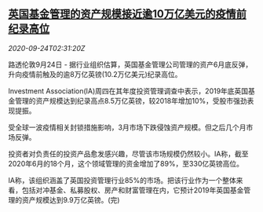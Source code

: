 <!--1600917795000-->
[英国基金管理的资产规模接近逾10万亿美元的疫情前纪录高位](https://cn.reuters.com/article/britain-funds-0924-thur-idCNKCS26F08Y)
------

<div><i>2020-09-24T02:31:20Z</i></div><p>路透伦敦9月24日 - 据行业组织估算，英国基金管理公司管理的资产6月底反弹，升向疫情前触及的逾8万亿英镑(10.2万亿美元)纪录高位。</p><p>Investment Association(IA)周四在其年度投资管理调查中表示，2019年底英国基金管理的资产规模达到纪录高点8.5万亿英镑，较2018年增加10%，受股市强劲表现提振。</p><p>受全球一波疫情相关封锁措施影响，3月市场下跌侵蚀资产规模。但之后几个月市场反弹。</p><p>投资者对负责任的投资产品愈发感兴趣，尽管该市场规模仍然较小。IA称，截至2020年6月的18个月，这个领域管理的资金增加了89%，至330亿英镑高位。</p><p>IA称，该组织涵盖了英国投资管理行业85%的市场。把该行业作为一个整体来看，包括对冲基金、私募股权、房产和财富管理在内，它预计2019年英国基金管理的资产规模达到9.9万亿英镑。(完)</p>
